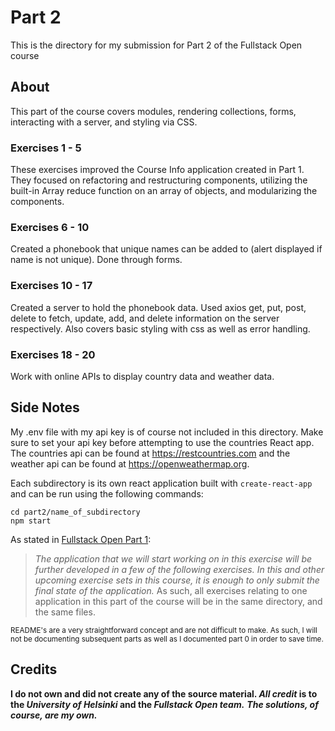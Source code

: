 # Part 2

This is the directory for my submission for Part 2 of the Fullstack Open course

## About

This part of the course covers modules, rendering collections, forms, interacting with a server, and styling via CSS.

### Exercises 1 - 5
These exercises improved the Course Info application created in Part 1. They focused on refactoring and restructuring components, utilizing the built-in Array reduce function on an array of objects, and modularizing the components.

### Exercises 6 - 10
Created a phonebook that unique names can be added to (alert displayed if name is not unique). Done through forms.

### Exercises 10 - 17
Created a server to hold the phonebook data. Used axios get, put, post, delete to fetch, update, add, and delete information on the server respectively. Also covers basic styling with css as well as error handling.

### Exercises 18 - 20
Work with online APIs to display country data and weather data.

## Side Notes
My .env file with my api key is of course not included in this directory. Make sure to set your api key before attempting to use the countries React app. The countries api can be found at https://restcountries.com and the weather api can be found at https://openweathermap.org.

Each subdirectory is its own react application built with ```create-react-app``` and can be run using the following commands: 
```shell 
cd part2/name_of_subdirectory
npm start
```

As stated in [Fullstack Open Part 1](https://fullstackopen.com/en/part1/introduction_to_react#exercises-1-1-1-2):
> _The application that we will start working on in this exercise will be further developed in a few of the following exercises. In this and other upcoming exercise sets in this course, it is enough to only submit the final state of the application._
As such, all exercises relating to one application in this part of the course will be in the same directory, and the same files.

<sub>README's are a very straightforward concept and are not difficult to make. As such, I will not be documenting subsequent parts as well as I documented part 0 in order to save time.</sub>

## Credits

**I do not own and did not create any of the source material. _All credit_ is to the _University of Helsinki_ and the _Fullstack Open team._**
***The solutions, of course, are my own.***